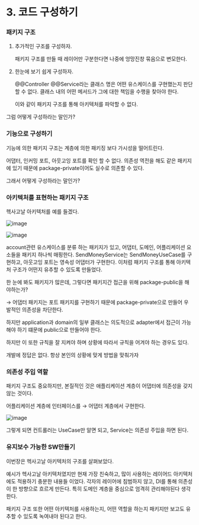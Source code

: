 # 3. 코드 구성하기

### 패키지 구조

1. 추가적인 구조를 구성하자.
    
    패키지 구조를 만들 때 레이어만 구분한다면 나중에 엉망진창 묶음으로 변모한다.
    
2. 한눈에 보기 쉽게 구성하자.
    
    @@Controller @@Service라는 클래스 명은 어떤 유스케이스를 구현했는지 판단 할 수 없다. 클래스 내의 어떤 메서드가 그에 대한 책임을 수행을 찾아야 한다.
    
    이와 같이 패키지 구조를 통해 아키텍처를 파악할 수 없다.
    

그럼 어떻게 구성하라는 말인가?

### 기능으로 구성하기

기능에 의한 패키지 구조는 계층에 의한 패키징 보다 가시성을 떨어트린다.

어댑터, 인커밍 포트, 아웃고잉 포트를 확인 할 수 없다. 의존성 역전을 해도 같은 패키지에 있기 때문에 package-private이어도 실수로 의존할 수 있다.

그래서 어떻게 구성하라는 말인가?

### 아키텍처를 표현하는 패키지 구조

헥사고날 아키텍처를 예를 들겠다.

![image](https://user-images.githubusercontent.com/85796588/210323271-1462a724-ee04-401e-9a28-ab7c085c25ce.png)

![image](https://user-images.githubusercontent.com/85796588/210323296-e26c0570-f47d-436f-9cfe-52f91130ccd3.png)

account관련 유스케이스를 분류 하는 패키지가 있고, 어댑터, 도메인, 어플리케이션 요소들을 패키지 하나씩 매핑한다. SendMoneyService는 SendMoneyUseCase를 구현하고, 아웃고잉 포트는 영속성 어댑터가 구현한다. 이처럼 패키지 구조를 통해 아키텍처 구조가 어떤지 유추할 수 있도록 만들었다.

한 눈에 봐도 패키지가 많은데, 그렇다면 패키지간 접근을 위해 package-public을 해야하는가?

→ 어댑터 패키지는 포트 패키지를 구현하기 때문에 package-private으로 만들어 우발적인 의존성을 차단한다.

하지만 application과 domain의 일부 클래스는 의도적으로 adapter에서 접근이 가능해야 하기 떄문에 public으로 만들어야 한다.

하지만 이 또한 규칙을 잘 지켜야 하며 상황에 따라서 규칙을 어겨야 하는 경우도 있다.

개발에 정답은 없다. 항상 본인의 상황에 맞게 방법을 맞춰가자

### 의존성 주입 역할

패키지 구조도 중요하지만, 본질적인 것은 애플리케이션 계층이 어댑터에 의존성을 갖지 않는 것이다.

어플리케이션 계층에 인터페이스를 → 어댑터 계층에서 구현한다.

![image](https://user-images.githubusercontent.com/85796588/210323333-7f8127a0-0335-4728-96c4-f4420dc66153.png)

그렇게 되면 컨트롤러는 UseCase만 알면 되고, Service는 의존성 주입을 하면 된다.

### 유지보수 가능한 SW만들기

이번장은 헥사고날 아키텍처의 구조를 살펴보았다.

예시가 헥사고날 아키텍처였지만 현재 가장 친숙하고, 많이 사용하는 레이어드 아키텍처에도 적용하기 충분한 내용들 이었다. 각자의 레이어에 침범하지 않고, DI를 통해 의존성이 한 방향으로 흐르게 만든다. 특히 도메인 계층을 중심으로 엄격히 관리해야된다 생각한다.

패키지 구조 또한 어떤 아키텍처를 사용하는지, 어떤 역할을 하는지 패키지만 보고도 유추할 수 있도록 녹여내야 된다고 한다.
